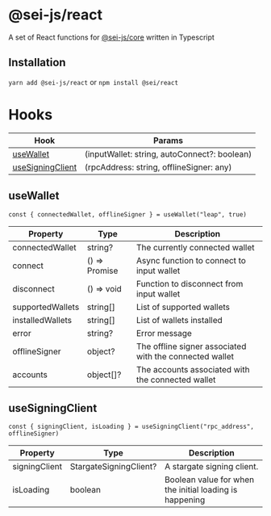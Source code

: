 # @sei-js/react
A set of React functions for [@sei-js/core](https://www.npmjs.com/package/@sei-js/core) written in Typescript

## Installation
```yarn add @sei-js/react```
or
```npm install @sei/react```


# Hooks
| Hook                                  | Params                                         |
|---------------------------------------|------------------------------------------------|
| [useWallet](#usewallet)               | (inputWallet: string, autoConnect?: boolean)   |
| [useSigningClient](#useSigningClient) | (rpcAddress: string, offlineSigner: any)       |

## useWallet

```const { connectedWallet, offlineSigner } = useWallet("leap", true)```

| Property         | Type               | Description                                              |
|------------------|--------------------|----------------------------------------------------------|
| connectedWallet  | string?            | The currently connected wallet                           |
| connect          | () => Promise<any> | Async function to connect to input wallet                |
| disconnect       | () => void         | Function to disconnect from input wallet                 |
| supportedWallets | string[]           | List of supported wallets                                |
| installedWallets | string[]           | List of wallets installed                                |
| error            | string?            | Error message                                            |
| offlineSigner    | object?            | The offline signer associated with the connected  wallet |
| accounts         | object[]?          | The accounts associated with the connected wallet        |

## useSigningClient

```const { signingClient, isLoading } = useSigningClient("rpc_address", offlineSigner)```

| Property         | Type                   | Description                                             |
|------------------|------------------------|---------------------------------------------------------|
| signingClient    | StargateSigningClient? | A stargate signing client.                              |
| isLoading        | boolean                | Boolean value for when the initial loading is happening |
